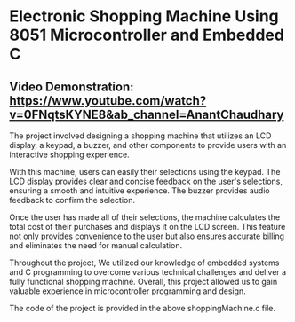 #  Electronic Shopping Machine Using 8051 Microcontroller and Embedded C
## Video Demonstration: https://www.youtube.com/watch?v=0FNqtsKYNE8&ab_channel=AnantChaudhary

The project involved designing a shopping machine that utilizes an LCD display, a keypad, a buzzer, and other components to provide users with an interactive shopping experience.

With this machine, users can easily their selections using the keypad. The LCD display provides clear and concise feedback on the user's selections, ensuring a smooth and intuitive experience. The buzzer provides audio feedback to confirm the selection.

Once the user has made all of their selections, the machine calculates the total cost of their purchases and displays it on the LCD screen. This feature not only provides convenience to the user but also ensures accurate billing and eliminates the need for manual calculation.

Throughout the project, We utilized our knowledge of embedded systems and C programming to overcome various technical challenges and deliver a fully functional shopping machine. Overall, this project allowed us to gain valuable experience in microcontroller programming and design. 

The code of the project is provided in the above shoppingMachine.c file.
